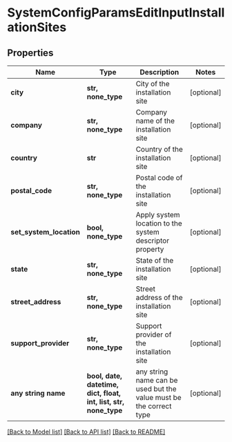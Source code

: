# SystemConfigParamsEditInputInstallationSites


## Properties
Name | Type | Description | Notes
------------ | ------------- | ------------- | -------------
**city** | **str, none_type** | City of the installation site | [optional] 
**company** | **str, none_type** | Company name of the installation site | [optional] 
**country** | **str** | Country of the installation site | [optional] 
**postal_code** | **str, none_type** | Postal code of the installation site | [optional] 
**set_system_location** | **bool, none_type** | Apply system location to the system descriptor property | [optional] 
**state** | **str, none_type** | State of the installation site | [optional] 
**street_address** | **str, none_type** | Street address of the installation site | [optional] 
**support_provider** | **str, none_type** | Support provider of the installation site | [optional] 
**any string name** | **bool, date, datetime, dict, float, int, list, str, none_type** | any string name can be used but the value must be the correct type | [optional]

[[Back to Model list]](../README.md#documentation-for-models) [[Back to API list]](../README.md#documentation-for-api-endpoints) [[Back to README]](../README.md)


